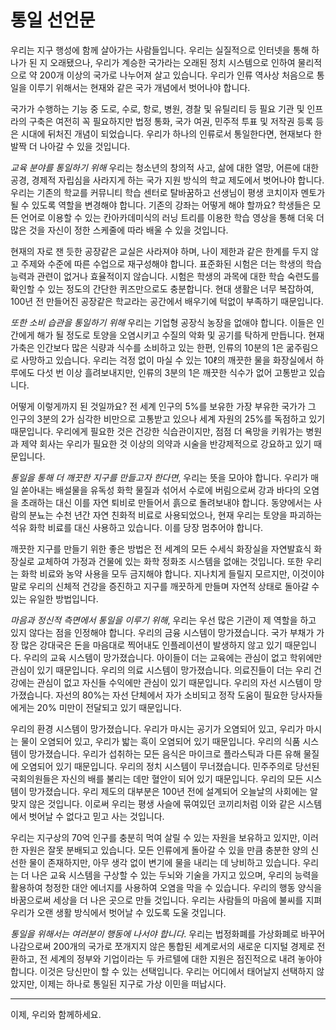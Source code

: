 # 통일 선언문



우리는 지구 행성에 함께 살아가는 사람들입니다. 우리는 실질적으로 인터넷을 통해 하나가 된 지 오래됐으나, 우리가 계승한 국가라는 오래된 정치 시스템으로 인하여 물리적으로 약 200개 이상의 국가로 나누어져 살고 있습니다. 우리가 인류 역사상 처음으로 통일을 이루기 위해서는 현재와 같은 국가 개념에서 벗어나야 합니다.

국가가 수행하는 기능 중 도로, 수로, 항로, 병원, 경찰 및 유틸리티 등 필요 기관 및 인프라의 구축은 여전히 꼭 필요하지만 법정 통화, 국가 여권, 민주적 투표 및 저작권 등록 등은 시대에 뒤처진 개념이 되었습니다. 우리가 하나의 인류로서 통일한다면, 현재보다 한 발짝 더 나아갈 수 있을 것입니다.

*교육 분야를 통일하기 위해* 우리는 청소년의 창의적 사고, 삶에 대한 열망, 어른에 대한 공경, 경제적 자립심을 사라지게 하는 국가 지원 방식의 학교 제도에서 벗어나야 합니다. 우리는 기존의 학교를 커뮤니티 학습 센터로 탈바꿈하고 선생님이 평생 코치이자 멘토가 될 수 있도록 역할을 변경해야 합니다. 기존의 강좌는 어떻게 해야 할까요? 학생들은 모든 언어로 이용할 수 있는 칸아카데미식의 러닝 트리를 이용한 학습 영상을 통해 더욱 더 많은 것을 자신이 정한 스케줄에 따라 배울 수 있을 것입니다.

현재의 자로 잰 듯한 공장같은 교실은 사라져야 하며, 나이 제한과 같은 한계를 두지 않고 주제와 수준에 따른 수업으로 재구성해야 합니다. 표준화된 시험은 더는 학생의 학습 능력과 관련이 없거나 효율적이지 않습니다. 시험은 학생의 과목에 대한 학습 숙련도를 확인할 수 있는 정도의 간단한 퀴즈만으로도 충분합니다. 현대 생활은 너무 복잡하여, 100년 전 만들어진 공장같은 학교라는 공간에서 배우기에 턱없이 부족하기 때문입니다.

*또한 소비 습관을 통일하기 위해* 우리는 기업형 공장식 농장을 없애야 합니다. 이들은 인간에게 해가 될 정도로 토양을 오염시키고 수질의 악화 및 공기를 탁하게 만듭니다. 현재 가축은 인간보다 많은 식량과 식수를 소비하고 있는 한편, 인류의 10분의 1은 굶주림으로 사망하고 있습니다. 우리는 걱정 없이 마실 수 있는 10ℓ의 깨끗한 물을 화장실에서 하루에도 다섯 번 이상 흘려보내지만, 인류의 3분의 1은 깨끗한 식수가 없어 고통받고 있습니다.

어떻게 이렇게까지 된 것일까요? 전 세계 인구의 5%를 보유한 가장 부유한 국가가 그 인구의 3분의 2가 심각한 비만으로 고통받고 있으나 세계 자원의 25%를 독점하고 있기 때문입니다. 우리에게 필요한 것은 건강한 식습관이지만, 점점 더 욕망을 키워가는 병원과 제약 회사는 우리가 필요한 것 이상의 의약과 시술을 반강제적으로 강요하고 있기 때문입니다.

*통일을 통해 더 깨끗한 지구를 만들고자 한다면*, 우리는 뜻을 모아야 합니다. 우리가 매일 쏟아내는 배설물을 유독성 화학 물질과 섞어서 수로에 버림으로써 강과 바다의 오염을 초래하는 대신 이를 자연 퇴비로 만들어서 흙으로 돌려보내야 합니다. 동양에서는 사람의 분뇨는 수천 년간 자연 친화적 비료로 사용되었으나, 현재 우리는 토양을 파괴하는 석유 화학 비료를 대신 사용하고 있습니다. 이를 당장 멈추어야 합니다.

깨끗한 지구를 만들기 위한 좋은 방법은 전 세계의 모든 수세식 화장실을 자연발효식 화장실로 교체하여 가정과 건물에 있는 화학 정화조 시스템을 없애는 것입니다. 또한 우리는 화학 비료와 농약 사용을 모두 금지해야 합니다. 지나치게 들릴지 모르지만, 이것이야말로 우리의 신체적 건강을 증진하고 지구를 깨끗하게 만들며 자연적 상태로 돌아갈 수 있는 유일한 방법입니다.

*마음과 정신적 측면에서 통일을 이루기 위해*, 우리는 우선 많은 기관이 제 역할을 하고 있지 않다는 점을 인정해야 합니다. 우리의 금융 시스템이 망가졌습니다. 국가 부채가 가장 많은 강대국은 돈을 마음대로 찍어내도 인플레이션이 발생하지 않고 있기 때문입니다. 우리의 교육 시스템이 망가졌습니다. 아이들이 더는 교육에는 관심이 없고 학위에만 관심이 있기 때문입니다. 우리의 의료 시스템이 망가졌습니다. 의료진들이 더는 우리 건강에는 관심이 없고 자신들 수익에만 관심이 있기 때문입니다. 우리의 자선 시스템이 망가졌습니다. 자선의 80%는 자선 단체에서 자가 소비되고 정작 도움이 필요한 당사자들에게는 20% 미만이 전달되고 있기 때문입니다. 

우리의 환경 시스템이 망가졌습니다. 우리가 마시는 공기가 오염되어 있고, 우리가 마시는 물이 오염되어 있고, 우리가 밟는 흑이 오염되어 있기 때문입니다. 우리의 식품 시스템이 망가졌습니다. 우리가 섭취하는 모든 음식은 마이크로 플라스틱과 다른 유해 물질에 오염되어 있기 때문입니다. 우리의 정치 시스템이 무너졌습니다. 민주주의로 당선된 국회의원들은 자신의 배를 불리는 데만 혈안이 되어 있기 때문입니다. 우리의 모든 시스템이 망가졌습니다. 우리 제도의 대부분은 100년 전에 설계되어 오늘날의 사회에는 알맞지 않은 것입니다. 이로써 우리는 평생 사슬에 묶여있던 코끼리처럼 이와 같은 시스템에서 벗어날 수 없다고 믿고 사는 것입니다.

우리는 지구상의 70억 인구를 충분히 먹여 살릴 수 있는 자원을 보유하고 있지만, 이러한 자원은 잘못 분배되고 있습니다. 모든 인류에게 돌아갈 수 있을 만큼 충분한 양의 신선한 물이 존재하지만, 아무 생각 없이 변기에 물을 내리는 데 낭비하고 있습니다. 우리는 더 나은 교육 시스템을 구상할 수 있는 두뇌와 기술을 가지고 있으며, 우리의 능력을 활용하여 청정한 대안 에너지를 사용하여 오염을 막을 수 있습니다. 우리의 행동 양식을 바꿈으로써 세상을 더 나은 곳으로 만들 것입니다. 우리는 사람들의 마음에 불씨를 지펴 우리가 오랜 생활 방식에서 벗어날 수 있도록 도울 것입니다.

*통일을 위해서는 여러분이 행동에 나서야 합니다*. 우리는 법정화폐를 가상화폐로 바꾸어 나감으로써 200개의 국가로 쪼개지지 않은 통합된 세계로서의 새로운 디지털 경제로 전환하고, 전 세계의 정부와 기업이라는 두 카르텔에 대한 지원은 점진적으로 내려 놓아야 합니다. 이것은 당신만이 할 수 있는 선택입니다. 우리는 어디에서 태어날지 선택하지 않았지만, 이제는 하나로 통일된 지구로 가상 이민을 떠납시다.

---



이제, 우리와 함께하세요.
